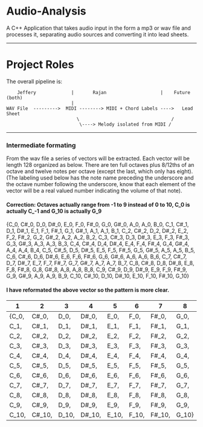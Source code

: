 # Audio-Analysis



A C++ Application that takes audio input in the form a mp3 or wav file and processes it, separating audio sources and converting it into lead sheets.

---
# Project Roles

The overall pipeline is:

```
    Jeffery             |       Rajan                    |    Future (both) 
                        |
WAV File  --------->  MIDI --------> MIDI + Chord Labels ---->   Lead Sheet
                          \                                  /
                           \----> Melody isolated from MIDI /

```

---
### Intermediate formating  
From the wav file a series of vectors will be extracted.
Each vector will be length 128 organized as below.
  There are ten full octaves plus 8/12ths of an octave and twelve notes per octave (except the last, which only has eight). 
  (The labeling used below has the note name preceding the underscore and the octave number following the underscore, know that each element of the vector will be a real valued number indicating the volume of that note).

#### Correction: Octaves actually range from -1 to 9 instead of 0 to 10, C_0 is actually C_-1 and G_10 is actually G_9

{C_0, C#_0, D_0, D#_0, E_0, F_0, F#_0, G_0, G#_0, A_0, A_0, B_0, C_1, C#_1, D_1, D#_1, E_1, F_1, F#_1, G_1, G#_1, A_1, A_1, B_1, C_2, C#_2, D_2, D#_2, E_2, F_2, F#_2, G_2, G#_2, A_2, A_2, B_2, C_3, C#_3, D_3, D#_3, E_3, F_3, F#_3, G_3, G#_3, A_3, A_3, B_3, C_4, C#_4, D_4, D#_4, E_4, F_4, F#_4, G_4, G#_4, A_4, A_4, B_4, C_5, C#_5, D_5, D#_5, E_5, F_5, F#_5, G_5, G#_5, A_5, A_5, B_5, C_6, C#_6, D_6, D#_6, E_6, F_6, F#_6, G_6, G#_6, A_6, A_6, B_6, C_7, C#_7, D_7, D#_7, E_7, F_7, F#_7, G_7, G#_7, A_7, A_7, B_7, C_8, C#_8, D_8, D#_8, E_8, F_8, F#_8, G_8, G#_8, A_8, A_8, B_8, C_9, C#_9, D_9, D#_9, E_9, F_9, F#_9, G_9, G#_9, A_9, A_9, B_9, C_10, C#_10, D_10, D#_10, E_10, F_10, F#_10, G_10}


  #### I have reformated the above vector so the pattern is more clear.
1 |2 |3 |4 |5 |6 |7 |8 |9 |10 |11 |12  
---|---|---|---|---|---|---|---|---|---|---|---
{C_0,|C#_0,|D_0,|D#_0,|E_0,|F_0,|F#_0,|G_0,|G#_0,|A_0,|A_0,|B_0,
C_1,|C#_1,|D_1,|D#_1,|E_1,|F_1,|F#_1,|G_1,|G#_1,|A_1,|A_1,|B_1,
C_2,|C#_2,|D_2,|D#_2,|E_2,|F_2,|F#_2,|G_2,|G#_2,|A_2,|A_2,|B_2,
C_3,|C#_3,|D_3,|D#_3,|E_3,|F_3,|F#_3,|G_3,|G#_3,|A_3,|A_3,|B_3,
C_4,|C#_4,|D_4,|D#_4,|E_4,|F_4,|F#_4,|G_4,|G#_4,|A_4,|A_4,|B_4,
C_5,|C#_5,|D_5,|D#_5,|E_5,|F_5,|F#_5,|G_5,|G#_5,|A_5,|A_5,|B_5,
C_6,|C#_6,|D_6,|D#_6,|E_6,|F_6,|F#_6,|G_6,|G#_6,|A_6,|A_6,|B_6,
C_7,|C#_7,|D_7,|D#_7,|E_7,|F_7,|F#_7,|G_7,|G#_7,|A_7,|A_7,|B_7,
C_8,|C#_8,|D_8,|D#_8,|E_8,|F_8,|F#_8,|G_8,|G#_8,|A_8,|A_8,|B_8,
C_9,|C#_9,|D_9,|D#_9,|E_9,|F_9,|F#_9,|G_9,|G#_9,|A_9,|A_9,|B_9,
C_10,|C#_10,|D_10,|D#_10,|E_10,|F_10,|F#_10,|G_10}



